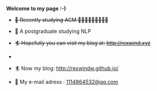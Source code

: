 **Welcome to my page :-)**

- ~~🎯 Recently studying ACM 💭💡🎈💭💡🎈💭💡🎈~~

- 🎯 A postgraduate studying NLP

- ~~🏄 Hopefully you can visit my blog at: http://rexwind.xyz~~
- 
- 🏄 Now my blog: http://rexwindw.github.io/

- 📧 My e-mail adress : 1114864532@qq.com
